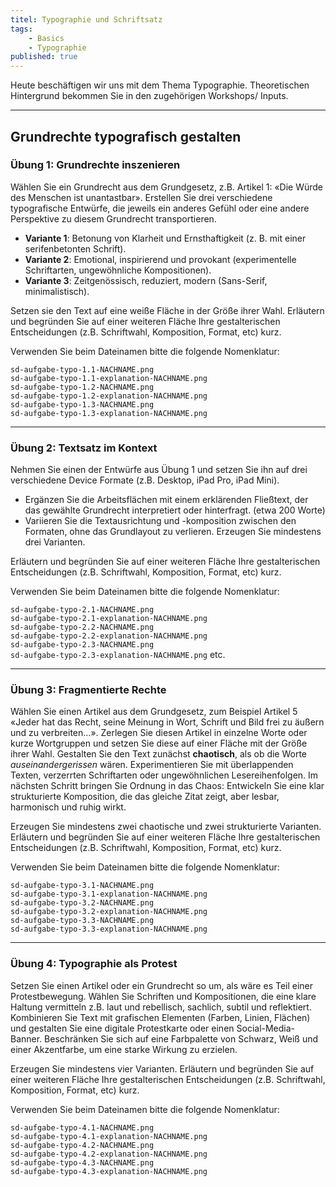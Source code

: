 ```yaml
---
titel: Typographie und Schriftsatz
tags: 
    - Basics
    - Typographie
published: true
---
```


Heute beschäftigen wir uns mit dem Thema Typographie. Theoretischen Hintergrund bekommen Sie in den zugehörigen Workshops/ Inputs.

---

## Grundrechte typografisch gestalten


### Übung 1: Grundrechte inszenieren

Wählen Sie ein Grundrecht aus dem Grundgesetz, z.B. Artikel 1: «Die Würde des Menschen ist unantastbar». Erstellen Sie drei verschiedene typografische Entwürfe, die jeweils ein anderes Gefühl oder eine andere Perspektive zu diesem Grundrecht transportieren.  
  - **Variante 1**: Betonung von Klarheit und Ernsthaftigkeit (z. B. mit einer serifenbetonten Schrift).  
  - **Variante 2**: Emotional, inspirierend und provokant (experimentelle Schriftarten, ungewöhnliche Kompositionen).  
  - **Variante 3**: Zeitgenössisch, reduziert, modern (Sans-Serif, minimalistisch).  

Setzen sie den Text auf eine weiße Fläche in der Größe ihrer Wahl. Erläutern und begründen Sie auf einer weiteren Fläche Ihre gestalterischen Entscheidungen (z.B. Schriftwahl, Komposition, Format, etc) kurz.

Verwenden Sie beim Dateinamen bitte die folgende Nomenklatur:

`sd-aufgabe-typo-1.1-NACHNAME.png` \
`sd-aufgabe-typo-1.1-explanation-NACHNAME.png` \
`sd-aufgabe-typo-1.2-NACHNAME.png` \
`sd-aufgabe-typo-1.2-explanation-NACHNAME.png` \
`sd-aufgabe-typo-1.3-NACHNAME.png` \
`sd-aufgabe-typo-1.3-explanation-NACHNAME.png`


---

### Übung 2: Textsatz im Kontext

Nehmen Sie einen der Entwürfe aus Übung 1 und setzen Sie ihn auf drei verschiedene Device Formate (z.B. Desktop, iPad Pro, iPad Mini).  
- Ergänzen Sie die Arbeitsflächen mit einem erklärenden Fließtext, der das gewählte Grundrecht interpretiert oder hinterfragt. (etwa 200 Worte)
- Variieren Sie die Textausrichtung und -komposition zwischen den Formaten, ohne das Grundlayout zu verlieren. Erzeugen Sie mindestens drei Varianten.

Erläutern und begründen Sie auf einer weiteren Fläche Ihre gestalterischen Entscheidungen (z.B. Schriftwahl, Komposition, Format, etc) kurz.

Verwenden Sie beim Dateinamen bitte die folgende Nomenklatur:

`sd-aufgabe-typo-2.1-NACHNAME.png` \
`sd-aufgabe-typo-2.1-explanation-NACHNAME.png` \
`sd-aufgabe-typo-2.2-NACHNAME.png` \
`sd-aufgabe-typo-2.2-explanation-NACHNAME.png` \
`sd-aufgabe-typo-2.3-NACHNAME.png` \
`sd-aufgabe-typo-2.3-explanation-NACHNAME.png`
etc.

---

### Übung 3: Fragmentierte Rechte

Wählen Sie einen Artikel aus dem Grundgesetz, zum Beispiel Artikel 5 «Jeder hat das Recht, seine Meinung in Wort, Schrift und Bild frei zu äußern und zu verbreiten…». Zerlegen Sie diesen Artikel in einzelne Worte oder kurze Wortgruppen und setzen Sie diese auf einer Fläche mit der Größe ihrer Wahl. Gestalten Sie den Text zunächst **chaotisch**, als ob die Worte *auseinandergerissen* wären. Experimentieren Sie mit überlappenden Texten, verzerrten Schriftarten oder ungewöhnlichen Lesereihenfolgen. Im nächsten Schritt bringen Sie Ordnung in das Chaos: Entwickeln Sie eine klar strukturierte Komposition, die das gleiche Zitat zeigt, aber lesbar, harmonisch und ruhig wirkt.

Erzeugen Sie mindestens zwei chaotische und zwei strukturierte Varianten. Erläutern und begründen Sie auf einer weiteren Fläche Ihre gestalterischen Entscheidungen (z.B. Schriftwahl, Komposition, Format, etc) kurz.

Verwenden Sie beim Dateinamen bitte die folgende Nomenklatur:

`sd-aufgabe-typo-3.1-NACHNAME.png` \
`sd-aufgabe-typo-3.1-explanation-NACHNAME.png` \
`sd-aufgabe-typo-3.2-NACHNAME.png` \
`sd-aufgabe-typo-3.2-explanation-NACHNAME.png` \
`sd-aufgabe-typo-3.3-NACHNAME.png` \
`sd-aufgabe-typo-3.3-explanation-NACHNAME.png`


---

### Übung 4: Typographie als Protest

Setzen Sie einen Artikel oder ein Grundrecht so um, als wäre es Teil einer Protestbewegung. Wählen Sie Schriften und Kompositionen, die eine klare Haltung vermitteln z.B. laut und rebellisch, sachlich, subtil und reflektiert. Kombinieren Sie Text mit grafischen Elementen (Farben, Linien, Flächen) und gestalten Sie eine digitale Protestkarte oder einen Social-Media-Banner. Beschränken Sie sich auf eine Farbpalette von Schwarz, Weiß und einer Akzentfarbe, um eine starke Wirkung zu erzielen.  

Erzeugen Sie mindestens vier Varianten. Erläutern und begründen Sie auf einer weiteren Fläche Ihre gestalterischen Entscheidungen (z.B. Schriftwahl, Komposition, Format, etc) kurz.

Verwenden Sie beim Dateinamen bitte die folgende Nomenklatur:

`sd-aufgabe-typo-4.1-NACHNAME.png` \
`sd-aufgabe-typo-4.1-explanation-NACHNAME.png` \
`sd-aufgabe-typo-4.2-NACHNAME.png` \
`sd-aufgabe-typo-4.2-explanation-NACHNAME.png` \
`sd-aufgabe-typo-4.3-NACHNAME.png` \
`sd-aufgabe-typo-4.3-explanation-NACHNAME.png`

<!--
## Typographie 1

Gesucht sind passende Schriften für drei fiktive Unternehmen. Erzeugen sie für jedes Unternehmen eine weiße Arbeitsfläche von **500x250 Pixeln**. Suchen sie nun für jedes Unternehmen eine oder zwei aufeinander abgestimmte Schriften, die auf die Kommunikationsziele des jeweiligen Unternehmens einzahlen. Setzen sie den Namen und den Slogan des jeweiligen Unternehmens unter Verwendung der von Ihnen gewählten Schriftart(en) auf die Arbeitsfläche. Unternehmensnamen und -slogan können auch in unterschiedlichen Schriftarten, -varianten oder schnitten gesetzt werden.

Wenn sie mit den Entwürfen zufrieden sind, duplizieren sie die Arbeitsflächen je zweimal und erzeugen für jedes Unternehmen zwei weitere Varianten. Am Ende entstehen neun Motive.

Exportieren sie die Arbeitsflächen als PNGs (2x) und laden sie diese im Ilias hoch. Verwenden sie beim Dateinamen bitte die folgende Nomenklatur:

`sd-aufgabe-typo-1.1-NACHNAME.png` \
`sd-aufgabe-typo-1.2-NACHNAME.png` \
`sd-aufgabe-typo-1.3-NACHNAME.png` \
`sd-aufgabe-typo-1.4-NACHNAME.png` \
usw.

### Fiktive Unternehmen

-   **5 Leafs Left - Das Downbeat Festival** \
    Kommunikationsziele: lebendig, experimentell, avantgardistisch

-   **Bayntahler Alte Rebe - Spitzenweine alter Schule** \
    Kommunikationsziele: familär, klar, hochwertig, teuer, traditionell

-   **Spin Move – Sportswear** \
    Kommunikationsziele: aktiv, cool, dynamisch

-   **Ich und Dein Holz - Wood Manufacture** \
    Kommunikationsziele: Jung, Verbindlich, Bodenständig, Zeitgemäß

-   **Wilms Gartencenter - Plants and More** \
    Kommunikationsziele: Familär, Klar, Kalt

-   **Konditorei Süßholz - Seit 1865** \
    Kommunikationsziele: Traditionell, Warm, Einladend

-   **Personal Health Sciences - Research & Product Development** \
    Kommunikationsziele: Zeitgemäß, Elegant, Leicht

-   **Karl Holland & Söhne - Nachhaltige Textilwirtschaft** \
    Kommunikationsziele: Zeitgemäß, Bodenständig, Verbindlich, Klar

-   **Meine Welt - lokale Foto- und Druckprodukte** \
    Kommunikationsziele: Warm, Familär, Verbindlich, Traditionell

## Typographie 2

Wählen sie nun den besten Entwurf aus [Aufgabe 1](#typgraphie-1) und erzeugen sie drei weiße Arbeitsflächen: **iPad Pro 12.9“ (1024x1366)**, **iPad Mini / 9.7“ (768x1024)**, **iPhone X (375x812)**. Setzen sie nun vorher erstellten Unternehmensnamen und -slogan auf die Arbeitsfläche und ergänzen sie mehrere Fließtextblöcke mit insgesamt mindestens 250 Worten. Wählen sie dazu einen, zum Unternehmen passenden, Blindtext aus. Fügen sie Absätze zur besseren Lesbarkeit in den Text ein.

Der Textsatz darf auf den verschiedenen Arbeitsflächen unterschiedlich sein, sollte aber ähnlichen Gesetzmäßigkeiten folgen.

Wenn sie mit den Entwürfen zufrieden sind, duplizieren sie die Arbeitsflächen je einmal und invertieren sie die Farben. Am Ende entstehen 6 Motive.

Exportieren sie die Arbeitsflächen als PNGs (2x) und laden sie diese im Ilias hoch. Verwenden sie beim Dateinamen bitte die folgende Nomenklatur:

`sd-aufgabe-typo-2.1-weiss-NACHNAME.png` \
`sd-aufgabe-typo-2.2-weiss-NACHNAME.png` \
`sd-aufgabe-typo-2.3-weiss-NACHNAME.png` \
`sd-aufgabe-typo-2.1-schwarz-NACHNAME.png` \
`sd-aufgabe-typo-2.2-schwarz-NACHNAME.png` \
`sd-aufgabe-typo-2.3-schwarz-NACHNAME.png`


## Typographie 3

Duplizieren sie die weiße oder schwarze Arbeitsfläche des **iPad Mini 9.7“ (768x1024)** aus [Aufgabe 2](#typographie-2), suchen sie sich ein Bild aus dem Web, dass zum Unternehmen passt und kombinieren sie die Texte und das Bild auf der Arbeitsfläche

Der Textsatz darf auf den verschiedenen Arbeitsflächen unterschiedlich sein, sollte aber ähnlichen Gesetzmäßigkeiten folgen.

Exportieren sie die Arbeitsfläche als PNGs (2x) und laden sie diese im Ilias hoch. Verwenden sie beim Dateinamen bitte die folgende Nomenklatur:

`sd-aufgabe-typo-3-NACHNAME.png`

## Typographie 4

Erzeugen sie eine Arbeitsfläche von **500x250 Pixeln**. Setzen sie nur den Unternehmensnamen aus der [ersten Aufgabe](#typographie-1) auf die Fläche. Falls erforderlich passen sie die Größe an. Eventuell muss das Kerning optimiert werden.

Wählen sie nun eine Farbe, die zum Unternehmen passt und füllen sie den Hintergrund damit. Falls erforderlich invertieren sie die Schriftfarbe.

Wenn sie zufrieden sind, duplizieren sie die Fläche vier mal und suchen vier weitere passende Farben für das Unternehmen heraus. Am Ende entstehen 5 Motive.

Exportieren sie die Arbeitsflächen als PNGs (2x) und laden sie diese im Ilias hoch. Verwenden sie beim Dateinamen bitte die folgende Nomenklatur:

`sd-aufgabe-typo-4.1-NACHNAME.png` \
`sd-aufgabe-typo-4.2-NACHNAME.png` \
`sd-aufgabe-typo-4.3-NACHNAME.png` \
`sd-aufgabe-typo-4.4-NACHNAME.png` \
`sd-aufgabe-typo-4.5-NACHNAME.png`

## Typographie 5

Duplizieren sie die weiße oder schwarze Arbeitsfläche des **iPad Pro 12.9“** [aus Aufgabe 2](#typographie-2). Ergänzen sie den Entwurf um eine Marginalie mit 30 - 60 Worten. Erzeugen sie insgesamt vier Varianten. Die Marginalie und der Unternehmensname dürfen farbig gesetzt werden.

Exportieren sie die Arbeitsflächen als PNGs (2x) und laden sie diese im Ilias hoch. Verwenden sie beim Dateinamen bitte die folgende Nomenklatur:

`sd-aufgabe-typo-5.1-NACHNAME.png` \
`sd-aufgabe-typo-5.2-NACHNAME.png` \
`sd-aufgabe-typo-5.3-NACHNAME.png` \
`sd-aufgabe-typo-5.4-NACHNAME.png`

Grundgesetz 1


Hier sind einige kreative Vorschläge für eine Übung rund um das Thema **Typographie und Textsatz** mit Bezug auf das **Grundgesetz** und die **Grundrechte**. Die Aufgaben sollen Studierende dazu anregen, die Bedeutung von Typographie zu reflektieren, ihre Komfortzone zu verlassen und gleichzeitig ungewöhnliche gestalterische Ansätze zu entwickeln:

---

### **Übung: Grundrechte visualisieren – Typographie als Botschaft**
**Teil 1: Grundrechte inszenieren**  
- **Aufgabe**: Wählen sie ein Grundrecht aus dem Grundgesetz (z. B. Artikel 1: "Die Würde des Menschen ist unantastbar").  
- Erstellen sie drei verschiedene typografische Entwürfe, die jeweils ein anderes Gefühl oder eine andere Perspektive zu diesem Grundrecht transportieren.  
  - **Variante 1**: Betonung von Klarheit und Ernsthaftigkeit (z. B. mit einer serifenbetonten Schrift).  
  - **Variante 2**: Emotional, inspirierend und provokant (experimentelle Schriftarten, ungewöhnliche Kompositionen).  
  - **Variante 3**: Zeitgenössisch, reduziert, modern (Sans-Serif, minimalistisch).  
- Setzen sie den Text auf einer weißen Fläche von 500x250 Pixeln um und achten sie auf Schriftwahl, Komposition und Lesbarkeit.  

---

**Teil 2: Textsatz im Kontext**  
- **Aufgabe**: Nehmen sie einen der Entwürfe aus Teil 1 und setzen sie ihn auf drei verschiedene Formate (wie in Ihrer vorherigen Übung: iPad Pro, iPad Mini, iPhone X).  
- Ergänzen sie die Arbeitsflächen mit einem erklärenden Fließtext, der das gewählte Grundrecht interpretiert oder hinterfragt.  
- Variieren sie die Textausrichtung und -komposition zwischen den Formaten, ohne das Grundlayout zu verlieren.  

---

**Teil 3: Typographie als Störung**  
- **Aufgabe**: Wählen sie ein zweites Grundrecht und verfremden sie es so, dass der Text schwerer lesbar wird (z. B. durch Überlagerungen, ungewöhnliche Schriftgrößen oder bewusste Layout-Fehler).  
- Ziel ist es, die Grenze zwischen Lesbarkeit und künstlerischem Ausdruck auszuloten und eine Diskussion anzustoßen:  
  - Welche Rolle spielt Lesbarkeit für die Vermittlung einer Botschaft?  
  - Wann wird Typographie zum Hindernis und wann zur Kunst?  

---

### **Erweiterung: Kollaboratives Projekt**
**Interaktive Ausstellung der Ergebnisse**  
- Die Studierenden präsentieren ihre fertigen Entwürfe in einer interaktiven Galerie. Andere Studierende geben Feedback und wählen das Werk, das die Bedeutung des jeweiligen Grundrechts am besten kommuniziert.  
- Diskutieren sie im Anschluss: Wie beeinflusst Typographie unsere Wahrnehmung von etwas so Abstraktem wie Grundrechten?  

---

### **Warum diese Übung?**
- Die Übung verknüpft gesellschaftlich relevante Inhalte mit gestalterischer Arbeit.  
- Studierende setzen sich bewusst mit dem Einfluss von Typographie auf Emotionen, Lesbarkeit und Botschaften auseinander.  
- Das Thema bietet viel Raum für kreative und experimentelle Ansätze, während es gleichzeitig einen klaren Rahmen und ein Ziel vorgibt.  

Was denkst du über diesen Vorschlag? Soll ich noch weitere Details oder Varianten hinzufügen? 😊

Hier ist eine weitere Übungsidee, die experimenteller und vielleicht auch ein bisschen irritierender ist – passend, um die Studierenden aus ihrer Komfortzone zu locken:  

---

### **Übung: Das Grundgesetz dekonstruieren – Typographie zwischen Chaos und Ordnung**  

#### **Teil 1: Fragmentierte Rechte**  
- **Aufgabe**: Wählen sie einen Artikel aus dem Grundgesetz, zum Beispiel Artikel 5 ("Jeder hat das Recht, seine Meinung in Wort, Schrift und Bild frei zu äußern und zu verbreiten...").  
- Zerlegen sie diesen Artikel in einzelne Worte oder kurze Wortgruppen und setzen sie diese auf einer Fläche (800x800 Pixel).  
  - Gestalten sie den Text zunächst **chaotisch**, als ob die Worte "auseinandergerissen" wären. Experimentieren sie mit überlappenden Texten, verzerrten Schriftarten oder ungewöhnlichen Lesereihenfolgen.  
  - Im nächsten Schritt bringen sie Ordnung in das Chaos: Entwickeln sie eine klar strukturierte Komposition, die das gleiche Zitat zeigt, aber lesbar, harmonisch und ruhig wirkt.  

**Ziel**: Die Studierenden sollen erfahren, wie Typographie Emotionen und Lesbarkeit beeinflusst – Chaos versus Ordnung, Verwirrung versus Klarheit.  

---

#### **Teil 2: Typographie als Protest**  
- **Aufgabe**: Setzen sie einen Artikel oder ein Grundrecht so um, als wäre es Teil einer Protestbewegung.  
  - Wählen sie Schriften und Kompositionen, die eine klare Haltung vermitteln (z. B. laut und rebellisch, subtil und reflektiert).  
  - Kombinieren sie Text mit grafischen Elementen (Farben, Linien, Flächen) und gestalten sie eine digitale Protestkarte oder ein Social-Media-Banner.  
- Beschränken sie sich auf eine Farbpalette von Schwarz, Weiß und einer Akzentfarbe, um eine starke Wirkung zu erzielen.  

---

#### **Teil 3: Unsichtbare Rechte**  
- **Aufgabe**: Machen sie ein Grundrecht "unsichtbar". Setzen sie den Artikel so um, dass er auf den ersten Blick kaum lesbar ist. Arbeiten sie mit:  
  - Sehr niedrigen Kontrasten (fast gleiche Farbwerte für Text und Hintergrund).  
  - Verpixelung, Transparenzen oder überlagerten Ebenen.  
- Im Anschluss bringen sie die Studierenden dazu, über ihre Designs zu reflektieren:  
  - Wie fühlt es sich an, wenn Rechte "unsichtbar" oder schwer lesbar werden?  
  - Welche Rolle spielt Typographie bei der Sichtbarkeit wichtiger Inhalte?  

---

#### **Interaktives Element: Typographische Performance**  
- Bringen sie die Studierenden dazu, ihre Arbeiten live vor der Gruppe zu präsentieren, indem sie erklären, **warum sie eine bestimmte Gestaltung gewählt haben**.  
- Andere Studierende können darauf reagieren und die Umsetzung kritisch hinterfragen, um die Diskussion über die Rolle von Typographie als politisches oder künstlerisches Medium zu fördern.  

---

### **Warum diese Übung?**  
- Die Übung bringt die Studierenden dazu, Typographie nicht nur als technisches, sondern auch als gesellschaftliches Werkzeug zu verstehen.  
- Das Konzept der Dekonstruktion und bewussten "Fehlerhaftigkeit" fordert kreative Lösungen und öffnet den Raum für Reflexion und Diskussion.  
- Die Verbindung von Chaos und Ordnung spiegelt die Balance zwischen Ausdruck und Lesbarkeit wider – ein Grundpfeiler der Typographie.  

Wäre das eine Richtung, die dich anspricht? 😊

Hier ist eine weitere Übungsidee, die experimenteller und vielleicht auch ein bisschen irritierender ist – passend, um die Studierenden aus ihrer Komfortzone zu locken:  

---

### **Übung: Das Grundgesetz dekonstruieren – Typographie zwischen Chaos und Ordnung**  

#### **Teil 1: Fragmentierte Rechte**  
- **Aufgabe**: Wählen sie einen Artikel aus dem Grundgesetz, zum Beispiel Artikel 5 ("Jeder hat das Recht, seine Meinung in Wort, Schrift und Bild frei zu äußern und zu verbreiten...").  
- Zerlegen sie diesen Artikel in einzelne Worte oder kurze Wortgruppen und setzen sie diese auf einer Fläche (800x800 Pixel).  
  - Gestalten sie den Text zunächst **chaotisch**, als ob die Worte "auseinandergerissen" wären. Experimentieren sie mit überlappenden Texten, verzerrten Schriftarten oder ungewöhnlichen Lesereihenfolgen.  
  - Im nächsten Schritt bringen sie Ordnung in das Chaos: Entwickeln sie eine klar strukturierte Komposition, die das gleiche Zitat zeigt, aber lesbar, harmonisch und ruhig wirkt.  

**Ziel**: Die Studierenden sollen erfahren, wie Typographie Emotionen und Lesbarkeit beeinflusst – Chaos versus Ordnung, Verwirrung versus Klarheit.  

---

#### **Teil 2: Typographie als Protest**  
- **Aufgabe**: Setzen sie einen Artikel oder ein Grundrecht so um, als wäre es Teil einer Protestbewegung.  
  - Wählen sie Schriften und Kompositionen, die eine klare Haltung vermitteln (z. B. laut und rebellisch, subtil und reflektiert).  
  - Kombinieren sie Text mit grafischen Elementen (Farben, Linien, Flächen) und gestalten sie eine digitale Protestkarte oder ein Social-Media-Banner.  
- Beschränken sie sich auf eine Farbpalette von Schwarz, Weiß und einer Akzentfarbe, um eine starke Wirkung zu erzielen.  

---

#### **Teil 3: Unsichtbare Rechte**  
- **Aufgabe**: Machen sie ein Grundrecht "unsichtbar". Setzen sie den Artikel so um, dass er auf den ersten Blick kaum lesbar ist. Arbeiten sie mit:  
  - Sehr niedrigen Kontrasten (fast gleiche Farbwerte für Text und Hintergrund).  
  - Verpixelung, Transparenzen oder überlagerten Ebenen.  
- Im Anschluss bringen sie die Studierenden dazu, über ihre Designs zu reflektieren:  
  - Wie fühlt es sich an, wenn Rechte "unsichtbar" oder schwer lesbar werden?  
  - Welche Rolle spielt Typographie bei der Sichtbarkeit wichtiger Inhalte?  

---

#### **Interaktives Element: Typographische Performance**  
- Bringen sie die Studierenden dazu, ihre Arbeiten live vor der Gruppe zu präsentieren, indem sie erklären, **warum sie eine bestimmte Gestaltung gewählt haben**.  
- Andere Studierende können darauf reagieren und die Umsetzung kritisch hinterfragen, um die Diskussion über die Rolle von Typographie als politisches oder künstlerisches Medium zu fördern.  

---

### **Warum diese Übung?**  
- Die Übung bringt die Studierenden dazu, Typographie nicht nur als technisches, sondern auch als gesellschaftliches Werkzeug zu verstehen.  
- Das Konzept der Dekonstruktion und bewussten "Fehlerhaftigkeit" fordert kreative Lösungen und öffnet den Raum für Reflexion und Diskussion.  
- Die Verbindung von Chaos und Ordnung spiegelt die Balance zwischen Ausdruck und Lesbarkeit wider – ein Grundpfeiler der Typographie.  

Wäre das eine Richtung, die dich anspricht? 😊

-->
